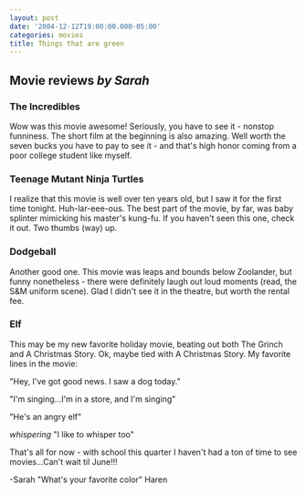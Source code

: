 ```yaml
---
layout: post
date: '2004-12-12T19:00:00.000-05:00'
categories: movies
title: Things that are green
---
```


## Movie reviews *by Sarah*

### The Incredibles

Wow was this movie awesome!  Seriously, you have to see it - nonstop funniness.  The short film at the beginning is also amazing.  Well worth the seven bucks you have to pay to see it - and that's high honor coming from a poor college student like myself.

### Teenage Mutant Ninja Turtles

I realize that this movie is well over ten years old, but I saw it for the first time tonight.  Huh-lar-eee-ous.  The best part of the movie, by far, was baby splinter mimicking his master's kung-fu.  If you haven't seen this one, check it out.  Two thumbs (way) up.

### Dodgeball

Another good one.  This movie was leaps and bounds below Zoolander, but funny nonetheless - there were definitely laugh out loud moments (read, the S&M uniform scene).  Glad I didn't see it in the theatre, but worth the rental fee.

### Elf

This may be my new favorite holiday movie, beating out both The Grinch and A Christmas Story.  Ok, maybe tied with A Christmas Story.  My favorite lines in the movie:

"Hey, I've got good news.  I saw a dog today."

"I'm singing...I'm in a store, and I'm singing"

"He's an angry elf"

*whispering* "I like to whisper too"

That's all for now - with school this quarter I haven't had a ton of time to see movies...Can't wait til June!!!

-Sarah "What's your favorite color" Haren